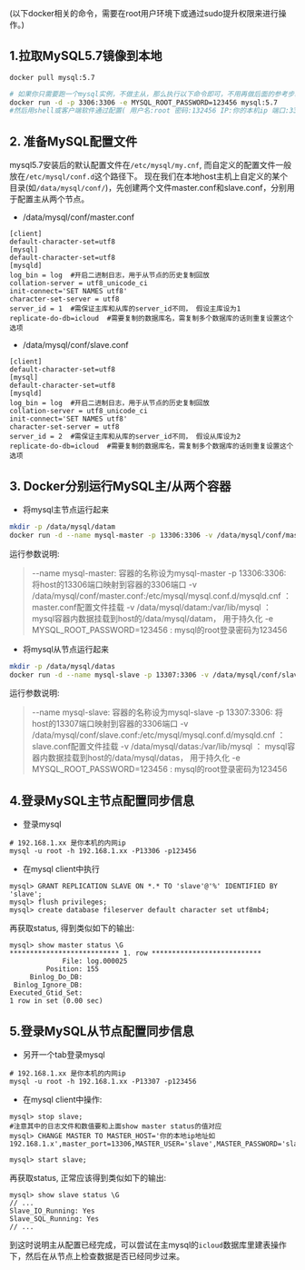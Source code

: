 (以下docker相关的命令，需要在root用户环境下或通过sudo提升权限来进行操作。)

## 1.拉取MySQL5.7镜像到本地

```bash
docker pull mysql:5.7

# 如果你只需要跑一个mysql实例，不做主从，那么执行以下命令即可，不用再做后面的参考步骤:
docker run -d -p 3306:3306 -e MYSQL_ROOT_PASSWORD=123456 mysql:5.7
#然后用shell或客户端软件通过配置( 用户名:root 密码:132456 IP:你的本机ip 端口:3306)来登录即可
```

## 2. 准备MySQL配置文件

mysql5.7安装后的默认配置文件在`/etc/mysql/my.cnf`, 而自定义的配置文件一般放在`/etc/mysql/conf.d`这个路径下。
现在我们在本地host主机上自定义的某个目录(如`/data/mysql/conf/`)，先创建两个文件master.conf和slave.conf，分别用于配置主从两个节点。
- /data/mysql/conf/master.conf
```
[client]
default-character-set=utf8
[mysql]
default-character-set=utf8
[mysqld]
log_bin = log  #开启二进制日志，用于从节点的历史复制回放
collation-server = utf8_unicode_ci
init-connect='SET NAMES utf8'
character-set-server = utf8
server_id = 1  #需保证主库和从库的server_id不同， 假设主库设为1
replicate-do-db=icloud  #需要复制的数据库名，需复制多个数据库的话则重复设置这个选项
```
- /data/mysql/conf/slave.conf
```
[client]
default-character-set=utf8
[mysql]
default-character-set=utf8
[mysqld]
log_bin = log  #开启二进制日志，用于从节点的历史复制回放
collation-server = utf8_unicode_ci
init-connect='SET NAMES utf8'
character-set-server = utf8
server_id = 2  #需保证主库和从库的server_id不同， 假设从库设为2
replicate-do-db=icloud  #需要复制的数据库名，需复制多个数据库的话则重复设置这个选项
```
## 3. Docker分别运行MySQL主/从两个容器

- 将mysql主节点运行起来
```bash
mkdir -p /data/mysql/datam
docker run -d --name mysql-master -p 13306:3306 -v /data/mysql/conf/master.conf:/etc/mysql/mysql.conf.d/mysqld.cnf -v /data/mysql/datam:/var/lib/mysql  -e MYSQL_ROOT_PASSWORD=123456 mysql:5.7
```
运行参数说明:
>--name mysql-master: 容器的名称设为mysql-master
>-p 13306:3306: 将host的13306端口映射到容器的3306端口
>-v /data/mysql/conf/master.conf:/etc/mysql/mysql.conf.d/mysqld.cnf ： master.conf配置文件挂载
>-v /data/mysql/datam:/var/lib/mysql ： mysql容器内数据挂载到host的/data/mysql/datam， 用于持久化
>-e MYSQL_ROOT_PASSWORD=123456 : mysql的root登录密码为123456

- 将mysql从节点运行起来
```bash
mkdir -p /data/mysql/datas
docker run -d --name mysql-slave -p 13307:3306 -v /data/mysql/conf/slave.conf:/etc/mysql/mysql.conf.d/mysqld.cnf -v /data/mysql/datas:/var/lib/mysql  -e MYSQL_ROOT_PASSWORD=123456 mysql:5.7
```
运行参数说明:
>--name mysql-slave: 容器的名称设为mysql-slave
>-p 13307:3306: 将host的13307端口映射到容器的3306端口
>-v /data/mysql/conf/slave.conf:/etc/mysql/mysql.conf.d/mysqld.cnf ： slave.conf配置文件挂载
>-v /data/mysql/datas:/var/lib/mysql ： mysql容器内数据挂载到host的/data/mysql/datas， 用于持久化
>-e MYSQL_ROOT_PASSWORD=123456 : mysql的root登录密码为123456

## 4.登录MySQL主节点配置同步信息

- 登录mysql
```
# 192.168.1.xx 是你本机的内网ip
mysql -u root -h 192.168.1.xx -P13306 -p123456
```
- 在mysql client中执行

```
mysql> GRANT REPLICATION SLAVE ON *.* TO 'slave'@'%' IDENTIFIED BY 'slave';
mysql> flush privileges;
mysql> create database fileserver default character set utf8mb4;
```
再获取status, 得到类似如下的输出:
```
mysql> show master status \G
*************************** 1. row ***************************
             File: log.000025
         Position: 155
     Binlog_Do_DB: 
 Binlog_Ignore_DB: 
Executed_Gtid_Set: 
1 row in set (0.00 sec)
```
## 5.登录MySQL从节点配置同步信息

- 另开一个tab登录mysql

```shell
# 192.168.1.xx 是你本机的内网ip
mysql -u root -h 192.168.1.xx -P13307 -p123456
```
- 在mysql client中操作:

```
mysql> stop slave;
#注意其中的日志文件和数值要和上面show master status的值对应
mysql> CHANGE MASTER TO MASTER_HOST='你的本地ip地址如192.168.1.x',master_port=13306,MASTER_USER='slave',MASTER_PASSWORD='slave',MASTER_LOG_FILE='log.000025',MASTER_LOG_POS=155;

mysql> start slave;
```
再获取status, 正常应该得到类似如下的输出:
```
mysql> show slave status \G
// ...
Slave_IO_Running: Yes 
Slave_SQL_Running: Yes 
// ...
```
到这时说明主从配置已经完成，可以尝试在主mysql的`icloud`数据库里建表操作下，然后在从节点上检查数据是否已经同步过来。